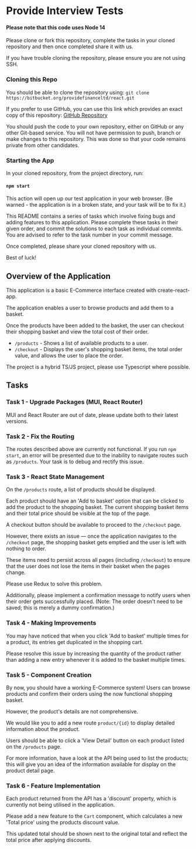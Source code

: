 # Provide Interview Tests

#### Please note that this code uses Node 14

Please clone or fork this repository, complete the tasks in your cloned repository and then once completed share it with us.

If you have trouble cloning the repository, please ensure you are not using SSH.

### Cloning this Repo

You should be able to clone the repository using: `git clone https://bitbucket.org/providefinanceltd/react.git`

If you prefer to use GitHub, you can use this link which provides an exact copy of this repository: [GitHub Repository](https://github.com/DennisBold/provide-react)

You should push the code to your own repository, either on GitHub or any other Git-based service. You will not have permission to push, branch or make changes to this repository. This was done so that your code remains private from other candidates.

### Starting the App

In your cloned repository, from the project directory, run:

#### `npm start`

This action will open up our test application in your web browser. (Be warned - the application is in a broken state, and your task will be to fix it.)

This README contains a series of tasks which involve fixing bugs and adding features to this application.
Please complete these tasks in their given order, and commit the solutions to each task as individual commits. You are advised to refer to the task number in your commit message.

Once completed, please share your cloned repository with us.

Best of luck!

## Overview of the Application

This application is a basic E-Commerce interface created with create-react-app.

The application enables a user to browse products and add them to a basket.

Once the products have been added to the basket, the user can checkout their shopping basket and view the total cost of their order.

- `/products` - Shows a list of available products to a user.
- `/checkout` - Displays the user's shopping basket items, the total order value, and allows the user to place the order.

The project is a hybrid TS/JS project, please use Typescript where possible.

## Tasks

### Task 1 - Upgrade Packages (MUI, React Router)

MUI and React Router are out of date, please update both to their latest versions.

### Task 2 - Fix the Routing

The routes described above are currently not functional. If you run `npm start`, an error will be presented due to the inability to navigate routes such as `/products`. Your task is to debug and rectify this issue.

### Task 3 - React State Management

On the `/products` route, a list of products should be displayed.

Each product should have an 'Add to basket' option that can be clicked to add the product to the shopping basket.
The current shopping basket items and their total price should be visible at the top of the page.

A checkout button should be available to proceed to the `/checkout` page.

However, there exists an issue — once the application navigates to the `/checkout` page, the shopping basket gets emptied and the user is left with nothing to order.

These items need to persist across all pages (including `/checkout`) to ensure that the user does not lose the items in their basket when the pages change.

Please use Redux to solve this problem.

Additionally, please implement a confirmation message to notify users when their order gets successfully placed.
(Note: The order doesn't need to be saved; this is merely a dummy confirmation.)

### Task 4 - Making Improvements

You may have noticed that when you click 'Add to basket' multiple times for a product, its entries get duplicated in the shopping cart.

Please resolve this issue by increasing the quantity of the product rather than adding a new entry whenever it is added to the basket multiple times.

### Task 5 - Component Creation

By now, you should have a working E-Commerce system! Users can browse products and confirm their orders using the now functional shopping basket.

However, the product's details are not comprehensive.

We would like you to add a new route `product/{id}` to display detailed information about the product.

Users should be able to click a 'View Detail' button on each product listed on the `/products` page.

For more information, have a look at the API being used to list the products; this will give you an idea of the information available for display on the product detail page.

### Task 6 - Feature Implementation

Each product returned from the API has a 'discount' property, which is currently not being utilised in the application.

Please add a new feature to the `Cart` component, which calculates a new 'Total price' using the products discount value.

This updated total should be shown next to the original total and reflect the total price after applying discounts.
